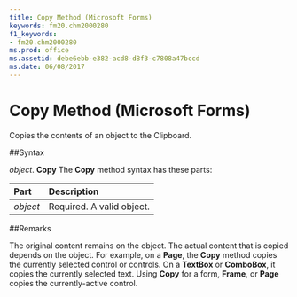 ```yaml
---
title: Copy Method (Microsoft Forms)
keywords: fm20.chm2000280
f1_keywords:
- fm20.chm2000280
ms.prod: office
ms.assetid: debe6ebb-e382-acd8-d8f3-c7808a47bccd
ms.date: 06/08/2017
---
```



# Copy Method (Microsoft Forms)



Copies the contents of an object to the Clipboard.

##Syntax

_object_. **Copy**
The  **Copy** method syntax has these parts:


|**Part**|**Description**|
|:-----|:-----|
| _object_|Required. A valid object.|

##Remarks

The original content remains on the object.
The actual content that is copied depends on the object. For example, on a  **Page**, the **Copy** method copies the currently selected control or controls. On a **TextBox** or **ComboBox**, it copies the currently selected text.
Using  **Copy** for a form, **Frame**, or **Page** copies the currently-active control.

